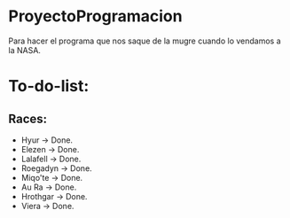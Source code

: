 # ProyectoProgramacion
Para hacer el programa que nos saque de la mugre cuando lo vendamos a la NASA.

# To-do-list:
## Races:
- Hyur -> Done.
- Elezen -> Done.
- Lalafell -> Done.
- Roegadyn -> Done.
- Miqo'te -> Done.
- Au Ra -> Done.
- Hrothgar -> Done.
- Viera -> Done.